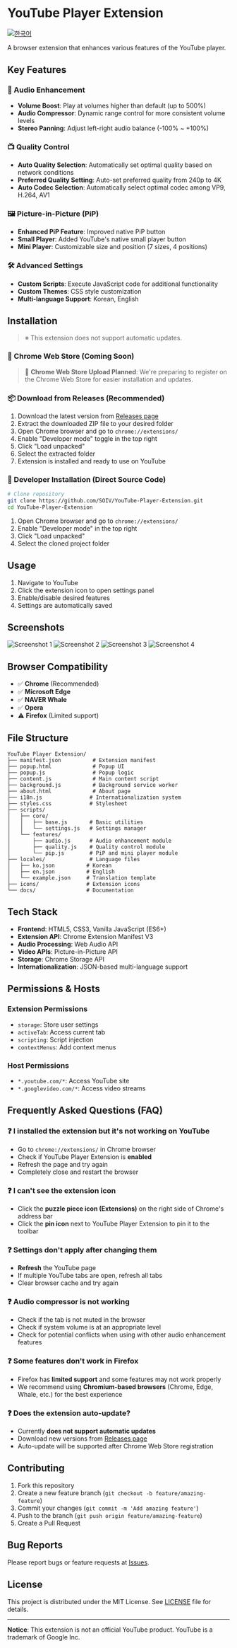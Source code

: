 # YouTube Player Extension

[![한국어](https://img.shields.io/badge/README-한국어-red)](README.md)

A browser extension that enhances various features of the YouTube player.

## Key Features

### 🎵 Audio Enhancement
- **Volume Boost**: Play at volumes higher than default (up to 500%)
- **Audio Compressor**: Dynamic range control for more consistent volume levels
- **Stereo Panning**: Adjust left-right audio balance (-100% ~ +100%)

### 📺 Quality Control
- **Auto Quality Selection**: Automatically set optimal quality based on network conditions
- **Preferred Quality Setting**: Auto-set preferred quality from 240p to 4K
- **Auto Codec Selection**: Automatically select optimal codec among VP9, H.264, AV1

### 🖼️ Picture-in-Picture (PiP)
- **Enhanced PiP Feature**: Improved native PiP button
- **Small Player**: Added YouTube's native small player button
- **Mini Player**: Customizable size and position (7 sizes, 4 positions)

### 🛠️ Advanced Settings
- **Custom Scripts**: Execute JavaScript code for additional functionality
- **Custom Themes**: CSS style customization
- **Multi-language Support**: Korean, English

## Installation

> ※ This extension does not support automatic updates.

### 🏪 Chrome Web Store (Coming Soon)

> 📅 **Chrome Web Store Upload Planned**: We're preparing to register on the Chrome Web Store for easier installation and updates.

### 📦 Download from Releases (Recommended)

1. Download the latest version from [Releases page](https://github.com/SOIV/YouTube-Player-Extension/releases)
2. Extract the downloaded ZIP file to your desired folder
3. Open Chrome browser and go to `chrome://extensions/`
4. Enable "Developer mode" toggle in the top right
5. Click "Load unpacked"
6. Select the extracted folder
7. Extension is installed and ready to use on YouTube

### 🔧 Developer Installation (Direct Source Code)

```bash
# Clone repository
git clone https://github.com/SOIV/YouTube-Player-Extension.git
cd YouTube-Player-Extension
```

1. Open Chrome browser and go to `chrome://extensions/`
2. Enable "Developer mode" in the top right
3. Click "Load unpacked"
4. Select the cloned project folder

## Usage

1. Navigate to YouTube
2. Click the extension icon to open settings panel
3. Enable/disable desired features
4. Settings are automatically saved

## Screenshots

![Screenshot 1](docs/screenshot/스크린샷%202025-09-13%20163509.png)
![Screenshot 2](docs/screenshot/스크린샷%202025-09-13%20163528.png)
![Screenshot 3](docs/screenshot/스크린샷%202025-09-13%20163546.png)
![Screenshot 4](docs/screenshot/스크린샷%202025-09-13%20163555.png)

## Browser Compatibility

- ✅ **Chrome** (Recommended)
- ✅ **Microsoft Edge**
- ✅ **NAVER Whale**
- ✅ **Opera**
- ⚠️ **Firefox** (Limited support)

## File Structure

```
YouTube Player Extension/
├── manifest.json          # Extension manifest
├── popup.html             # Popup UI
├── popup.js               # Popup logic
├── content.js             # Main content script
├── background.js          # Background service worker
├── about.html             # About page
├── i18n.js               # Internationalization system
├── styles.css            # Stylesheet
├── scripts/
│   ├── core/
│   │   ├── base.js       # Basic utilities
│   │   └── settings.js   # Settings manager
│   └── features/
│       ├── audio.js      # Audio enhancement module
│       ├── quality.js    # Quality control module
│       └── pip.js        # PiP and mini player module
├── locales/              # Language files
│   ├── ko.json          # Korean
│   ├── en.json          # English
│   └── example.json     # Translation template
├── icons/               # Extension icons
└── docs/                # Documentation
```

## Tech Stack

- **Frontend**: HTML5, CSS3, Vanilla JavaScript (ES6+)
- **Extension API**: Chrome Extension Manifest V3
- **Audio Processing**: Web Audio API
- **Video APIs**: Picture-in-Picture API
- **Storage**: Chrome Storage API
- **Internationalization**: JSON-based multi-language support

## Permissions & Hosts

### Extension Permissions
- `storage`: Store user settings
- `activeTab`: Access current tab
- `scripting`: Script injection
- `contextMenus`: Add context menus

### Host Permissions
- `*.youtube.com/*`: Access YouTube site
- `*.googlevideo.com/*`: Access video streams

## Frequently Asked Questions (FAQ)

### ❓ I installed the extension but it's not working on YouTube
- Go to `chrome://extensions/` in Chrome browser
- Check if YouTube Player Extension is **enabled**
- Refresh the page and try again
- Completely close and restart the browser

### ❓ I can't see the extension icon
- Click the **puzzle piece icon (Extensions)** on the right side of Chrome's address bar
- Click the **pin icon** next to YouTube Player Extension to pin it to the toolbar

### ❓ Settings don't apply after changing them
- **Refresh** the YouTube page
- If multiple YouTube tabs are open, refresh all tabs
- Clear browser cache and try again

### ❓ Audio compressor is not working
- Check if the tab is not muted in the browser
- Check if system volume is at an appropriate level
- Check for potential conflicts when using with other audio enhancement features

### ❓ Some features don't work in Firefox
- Firefox has **limited support** and some features may not work properly
- We recommend using **Chromium-based browsers** (Chrome, Edge, Whale, etc.) for the best experience

### ❓ Does the extension auto-update?
- Currently **does not support automatic updates**
- Download new versions from [Releases page](https://github.com/SOIV/YouTube-Player-Extension/releases)
- Auto-update will be supported after Chrome Web Store registration

## Contributing

1. Fork this repository
2. Create a new feature branch (`git checkout -b feature/amazing-feature`)
3. Commit your changes (`git commit -m 'Add amazing feature'`)
4. Push to the branch (`git push origin feature/amazing-feature`)
5. Create a Pull Request

## Bug Reports

Please report bugs or feature requests at [Issues](https://github.com/SOIV/YouTube-Player-Extension/issues).

## License

This project is distributed under the MIT License. See [LICENSE](LICENSE) file for details.

---

**Notice**: This extension is not an official YouTube product. YouTube is a trademark of Google Inc.